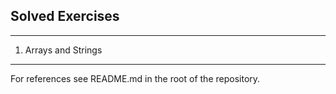 ## Solved Exercises
***

1. Arrays and Strings






***

For references see README.md in the root of the repository.
